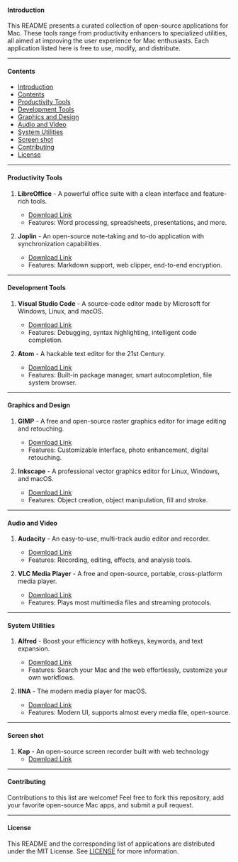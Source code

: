 #### Introduction
This README presents a curated collection of open-source applications for Mac. These tools range from productivity enhancers to specialized utilities, all aimed at improving the user experience for Mac enthusiasts. Each application listed here is free to use, modify, and distribute.

---

#### Contents
- [Introduction](#introduction)
- [Contents](#contents)
- [Productivity Tools](#productivity-tools)
- [Development Tools](#development-tools)
- [Graphics and Design](#graphics-and-design)
- [Audio and Video](#audio-and-video)
- [System Utilities](#system-utilities)
- [Screen shot](#screen-shot)
- [Contributing](#contributing)
- [License](#license)

---

#### Productivity Tools
1. **LibreOffice** - A powerful office suite with a clean interface and feature-rich tools.
   - [Download Link](https://www.libreoffice.org/)
   - Features: Word processing, spreadsheets, presentations, and more.

2. **Joplin** - An open-source note-taking and to-do application with synchronization capabilities.
   - [Download Link](https://joplinapp.org/)
   - Features: Markdown support, web clipper, end-to-end encryption.

---

#### Development Tools
1. **Visual Studio Code** - A source-code editor made by Microsoft for Windows, Linux, and macOS.
   - [Download Link](https://code.visualstudio.com/)
   - Features: Debugging, syntax highlighting, intelligent code completion.

2. **Atom** - A hackable text editor for the 21st Century.
   - [Download Link](https://atom.io/)
   - Features: Built-in package manager, smart autocompletion, file system browser.

---

#### Graphics and Design
1. **GIMP** - A free and open-source raster graphics editor for image editing and retouching.
   - [Download Link](https://www.gimp.org/)
   - Features: Customizable interface, photo enhancement, digital retouching.

2. **Inkscape** - A professional vector graphics editor for Linux, Windows, and macOS.
   - [Download Link](https://inkscape.org/)
   - Features: Object creation, object manipulation, fill and stroke.

---

#### Audio and Video
1. **Audacity** - An easy-to-use, multi-track audio editor and recorder.
   - [Download Link](https://www.audacityteam.org/)
   - Features: Recording, editing, effects, and analysis tools.

2. **VLC Media Player** - A free and open-source, portable, cross-platform media player.
   - [Download Link](https://www.videolan.org/vlc/)
   - Features: Plays most multimedia files and streaming protocols.

---

#### System Utilities
1. **Alfred** - Boost your efficiency with hotkeys, keywords, and text expansion.
   - [Download Link](https://www.alfredapp.com/)
   - Features: Search your Mac and the web effortlessly, customize your own workflows.

2. **IINA** - The modern media player for macOS.
   - [Download Link](https://iina.io/)
   - Features: Modern UI, supports almost every media file, open-source.

---

#### Screen shot
1. **Kap** - An open-source screen recorder built with web technology
   - [Download Link](https://getkap.co/)

---



#### Contributing
Contributions to this list are welcome! Feel free to fork this repository, add your favorite open-source Mac apps, and submit a pull request.

---

#### License
This README and the corresponding list of applications are distributed under the MIT License. See [LICENSE](LICENSE) for more information.
